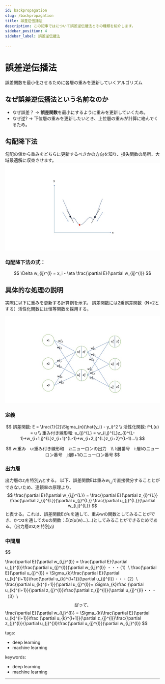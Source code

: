 ```yaml
---
id: backpropagation
slug: /backpropagation
title: 誤差逆伝播法
description: この記事ではについて誤差逆伝播法とその種類を紹介します。
sidebar_position: 4
sidebar_label: 誤差逆伝播法

---
```

# 誤差逆伝播法
誤差関数を最小化させるために各層の重みを更新していくアルゴリズム

## なぜ誤差逆伝播法という名前なのか
 - なぜ誤差？ -> **誤差関数**を最小にするように重みを更新していくため。
 - なぜ逆? -> 下位層の重みを更新したいとき、上位層の重みが計算に絡んでくるため。


## 勾配降下法
勾配の値から重みをどちらに更新するべきかの方向を知り、損失関数の局所、大域最適解に収束させます。
![gradient-decent](/img/gradient-decent.jpeg)
### 勾配降下法の式：
$$ 
\Delta w_{ij}^{l} =  x_i - \eta \frac{\partial E}{\partial w_{ij}^{l}} 
$$

## 具体的な処理の説明
実際に以下に重みを更新する計算例を示す。
誤差関数には2乗誤差関数（N=2とする）活性化関数には恒等関数を採用する。

![mlp](/img/mlp.jpeg)

### 定義
$$
誤差関数: E = \frac{1}{2}\Sigma_{n}(\hat{y_i} - y_i)^2 \\
活性化関数: f^L(u) = u \\
重み付き線形和: u_{j}^{L} = w_{i,j}^{L}z_{i}^{L-1}+w_{i+1,j}^{L}z_{i+1}^{L-1}+w_{i+2,j}^{L}z_{i+2}^{L-1}...\\
$$

$$
w:重み　u:重み付き線形和　z:ニューロンの出力　\\ 
l:層番号　i:層lのニューロン番号　j:層l+1のニューロン番号 
$$

### 出力層

出力層の$z_i$を特別$y_i$とする。
以下、誤差関数Eは重み$w_{i,j}$で直接微分することとができないため、連鎖率の原理より、
$$
\frac{\partial E}{\partial w_{i,j}^{L}} = \frac{\partial E}{\partial z_{i}^{L}} \frac{\partial z_{i}^{L}}{\partial u_{j}^{L}} \frac{\partial u_{j}^{L}}{\partial w_{i,j}^{L}}
$$
と表せる。これは、誤差関数Eがuを通して、重みwの関数としてみることができ、かつzを通してのuの関数：$E(z(u(w)...)...)$としてみることができるためである。（出力層の$z_i$を特別$y_i$)


### 中間層

$$

\frac{\partial E}{\partial w_{i,j}^{l}} = \frac{\partial E}{\partial u_{j}^{l}}\frac{\partial u_{j}^{l}}{\partial w_{i,j}^{l}} ・・・（1）\\
\frac{\partial E}{\partial u_{j}^{l}} = \Sigma_{k}\frac{\partial E}{\partial u_{k}^{l+1}}\frac{\partial u_{k}^{l+1}}{\partial u_{j}^{l}}・・・（2）\\
\frac{\partial u_{k}^{l+1}}{\partial u_{j}^{l}}= \Sigma_{k}\frac {\partial u_{k}^{l+1}}{\partial z_{j}^{l}}\frac{\partial z_{j}^{l}}{\partial u_{j}^{}l}・・・　（3）\\
$$
従って、
$$
\frac{\partial E}{\partial w_{i,j}^{l}} =  \Sigma_{k}\frac{\partial E}{\partial u_{k}^{l+1}}\frac {\partial u_{k}^{l+1}}{\partial z_{j}^{l}}\frac{\partial z_{j}^{l}}{\partial u_{j}^{}l}\frac{\partial u_{j}^{l}}{\partial w_{i,j}^{l}}
$$



tags:
  - deep learning
  - machine learning

keywords:
  - deep learning
  - machine learning
---